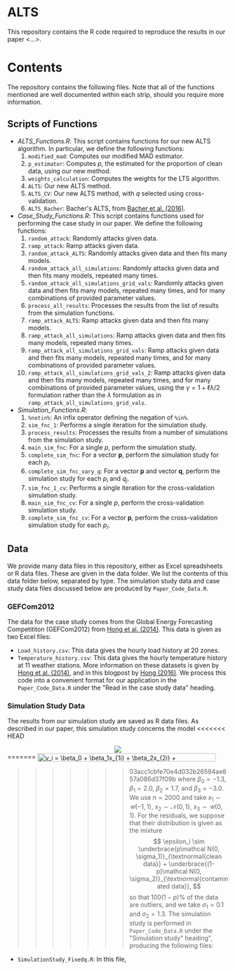 # ALTS

This repository contains the R code required to reproduce the results in our paper <...>. 

# Contents

The repository contains the following files. Note that all of the functions mentioned are well documented within each strip, should you require more information.

## Scripts of Functions

- _ALTS\_Functions.R_: This script contains functions for our new ALTS algorithm. In particular, we define the following functions:
    1. `modified_mad`: Computes our modified MAD estimator.
    2. `p_estimator`: Computes $p$, the estimated for the proportion of clean data, using our new method.
    3. `weights_calculation`: Computes the weights for the LTS algorithm.
    4. `ALTS`: Our new ALTS method.
    5. `ALTS_CV`: Our new ALTS method, with $q$ selected using cross-validation.
    6. `ALTS_Bacher`: Bacher's ALTS, from [Bacher et al. (2016)](10.1109/ICASSP.2016.7472513).
- _Case\_Study\_Functions.R_: This script contains functions used for performing the case study in our paper. We define the following functions:
    1. `random_attack`: Randomly attacks given data.
    2. `ramp_attack`: Ramp attacks given data.
    3. `random_attack_ALTS`: Randomly attacks given data and then fits many models.
    4. `random_attack_all_simulations`: Randomly attacks given data and then fits many models, repeated many times.
    5. `random_attack_all_simulations_grid_vals`: Randomly attacks given data and then fits many models, repeated many times, and for many combinations of provided parameter values.
    6. `process_all_results`: Processes the results from the list of results from the simulation functions.
    7. `ramp_attack_ALTS`: Ramp attacks given data and then fits many models.
    8. `ramp_attack_all_simulations`: Ramp attacks given data and then fits many models, repeated many times.
    9. `ramp_attack_all_simulations_grid_vals`: Ramp attacks given data and then fits many models, repeated many times, and for many combinations of provided parameter values.
    10. `ramp_attack_all_simulations_grid_vals_2`: Ramp attacks given data and then fits many models, repeated many times, and for many combinations of provided parameter values, using the $\gamma=1+\ell\lambda/2$ formulation rather than the $\lambda$ formulation as in `ramp_attack_all_simulations_grid_vals`.
- _Simulation\_Functions.R_:
    1. `%notin%`: An infix operator defining the negation of `%in%`.
    2. `sim_fnc_1`: Performs a single iteration for the simulation study.
    3. `process_results`: Processes the results from a number of simulations from the simulation study.
    4. `main_sim_fnc`: For a single $p$, perform the simulation study.
    5. `complete_sim_fnc`: For a vector $\mathbf{p}$, perform the simulation study for each $p_i$.
    6. `complete_sim_fnc_vary_q`: For a vector $\mathbf{p}$ and vector $\mathbf{q}$, perform the simulation study for each $p_i$ and $q_j$.
    7. `sim_fnc_1_cv`: Performs a single iteration for the cross-validation simulation study.
    8. `main_sim_fnc_cv`: For a single $p$, perform the cross-validation simulation study.
    9. `complete_sim_fnc_cv`: For a vector $\mathbf{p}$, perform the cross-validation simulation study for each $p_i$.

## Data

We provide many data files in this repository, either as Excel spreadsheets or R data files. These are given in the data folder. We list the contents of this data folder below, separated by type. The simulation study data and case study data files discussed below are produced by `Paper_Code_Data.R`.

### GEFCom2012

The data for the case study comes from the Global Energy Forecasting Competititon (GEFCom2012) from [Hong et al. (2014)](https://doi.org/10.1016/j.ijforecast.2013.07.001). This data is given as two Excel files:
- `Load_history.csv`: This data gives the hourly load history at 20 zones.
- `Temperature_history.csv`: This data gives the hourly temperature history at 11 weather stations.
More information on these datasets is given by [Hong et al. (2014)](https://doi.org/10.1016/j.ijforecast.2013.07.001), and in this blogpost by [Hong (2016)](http://blog.drhongtao.com/2016/07/gefcom2012-load-forecasting-data.html). We process this code into a convenient format for our application in the `Paper_Code_Data.R` under the "Read in the case study data" heading.

### Simulation Study Data

The results from our simulation study are saved as R data files. As described in our paper, this simulation study concerns the model 
<<<<<<< HEAD
<!-- $$ 
y_i = \beta_0 + \beta_1x_{1i} + \beta_2x_{2i} + \beta_3x_{3i} + \epsilon_i, \quad i=1,\ldots,n, 
$$ --> 

<div align="center"><img style="background: white;" src="https://render.githubusercontent.com/render/math?math=y_i%20%3D%20%5Cbeta_0%20%2B%20%5Cbeta_1x_%7B1i%7D%20%2B%20%5Cbeta_2x_%7B2i%7D%20%2B%20%5Cbeta_3x_%7B3i%7D%20%2B%20%5Cepsilon_i%2C%20%5Cquad%20i%3D1%2C%5Cldots%2Cn%2C%20%0D"></div>
=======
<img src="https://bit.ly/3xxzrth" align="center" border="0" alt="y_i = \beta_0 + \beta_1x_{1i} + \beta_2x_{2i} + \beta_3x_{3i} + \epsilon_i, \quad i=1,\ldots,n," width="406" height="19" />

>>>>>>> 03acc1cbfe70e4d032b26594ae857a086d37f09b
where $\beta_0 = -1.3$, $\beta_1 = 2.0$, $\beta_2 = 1.7$, and $\beta_3 = -3.0$. We use $n = 2000$ and take $x_1 \sim \mathcal U(-1, 1)$, $x_2 \sim \mathcal N(0, 1)$, $x_3 \sim \mathcal U(0, 1)$. For the residuals, we suppose that their distribution is given as the mixture $$ \epsilon_i \sim \underbrace{p\mathcal N(0, \sigma_1)}_{\textnormal{clean data}} + \underbrace{(1-p)\mathcal N(0, \sigma_2)}_{\textnormal{contaminated data}}, $$
so that $100(1-p)\%$ of the data are outliers, and we take $\sigma_1 = 0.1$ and $\sigma_2=1.3$. The simulation study is performed in `Paper_Code_Data.R` under the "Simulation study" heading", producing the following files:
- `SimulationStudy_Fixedq.R`: In this file,
